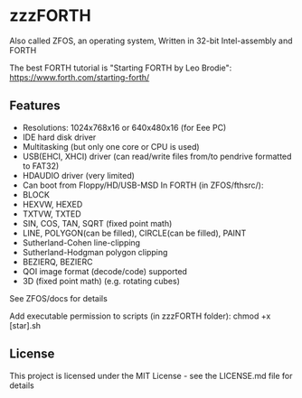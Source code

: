  # zzzFORTH

Also called ZFOS, an operating system, Written in 32-bit Intel-assembly and FORTH

The best FORTH tutorial is "Starting FORTH by Leo Brodie":
https://www.forth.com/starting-forth/

## Features

- Resolutions: 1024x768x16 or 640x480x16 (for Eee PC) 
- IDE hard disk driver
- Multitasking (but only one core or CPU is used)
- USB(EHCI, XHCI) driver (can read/write files from/to pendrive formatted to FAT32) 
- HDAUDIO driver (very limited)
- Can boot from Floppy/HD/USB-MSD
In FORTH (in ZFOS/fthsrc/):
- BLOCK
- HEXVW, HEXED
- TXTVW, TXTED
- SIN, COS, TAN, SQRT (fixed point math)
- LINE, POLYGON(can be filled), CIRCLE(can be filled), PAINT
- Sutherland-Cohen line-clipping 
- Sutherland-Hodgman polygon clipping
- BEZIERQ, BEZIERC
- QOI image format (decode/code) supported
- 3D (fixed point math) (e.g. rotating cubes)

See ZFOS/docs for details

Add executable permission to scripts (in zzzFORTH folder):
chmod +x [star].sh

## License

This project is licensed under the MIT License - see the LICENSE.md file for details

